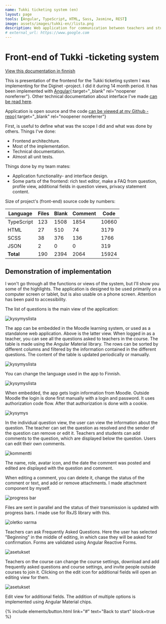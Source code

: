 ```yaml
---
name: Tukki ticketing system (en)
layout: page
tools: [Angular, TypeScript, HTML, Sass, Jasmine, REST]
image: assets/images/tukki-en//lista.png
description: Web application for communication between teachers and students. 
# external_url: https://www.google.com
---
```

# Front-end of Tukki -ticketing system

[View this documentation in finnish](1-tukki.html)

This is presentation of the frontend for the Tukki ticketing system I was
implementing for the Diginet -project. I did it during 14 month period. It has been implemented with
[Angular](https://angular.io/){:target="_blank" rel="noopener noreferrer"}.
Other technical documentation about interface I've made
[can be read here](https://github.com/nkahe/Tukki-frontend/blob/main/documentation/kuvaus/description.md).

Application is open source and the code [can be viewed at my Github -repo](http://github.com/nkahe/Tukki-frontend){:target="_blank" rel="noopener noreferrer"}


First, is useful to define what was the scope I did and what was done by others. Things I've done:

- Frontend architechture.
- Most of the implementation.
- Technical documentation.
- Almost all unit tests.

Things done by my team mates:

- Application functionality- and interface design.
- Some parts of the frontend: rich text editor, make a FAQ from question,
profile view, additional fields in question views, privacy statement content.

Size of project's (front-end) source code by numbers:

| Language    | Files | Blank | Comment | Code  |
|------------|-------|-------|---------|-------|
| TypeScript | 123   | 1508  | 1854    | 10660 |
| HTML       | 27    | 510   | 74      | 3179  |
| SCSS       | 38    | 376   | 136     | 1766  |
| JSON       | 2     | 0     | 0       | 319   |
| **Total**  | 190   | 2394  | 2064    | 15924 |

## Demonstration of implementation

I won't go through all the functions or views of the system, but I'll show you some of the highlights. The application is designed to be used primarily on a computer screen or tablet, but is also usable on a phone screen. Attention has been paid to accessibility.

The list of questions is the main view of the application:

![kysymyslista](assets/images/tukki-en/lista.png)

The app can be embedded in the Moodle learning system, or used as a standalone web application. Above is the latter view. When logged in as a teacher, you can see all the
questions asked to teachers in the course. The table is made using the Angular
Material library. The rows can be sorted by different columns and filtered by
the information contained in the different questions. The content of the table
is updated periodically or manually.

![kysymyslista](assets/images/tukki-en/valikko.png)

You can change the language used in the app to Finnish.

![kysymyslista](assets/images/tukki-en/login.png)

When embedded, the app gets login information from Moodle. Outside Moodle the login is done first manually with a login and password. It uses authorization code flow. After that authorization is done with a cookie.

![kysymys](assets/images/tukki-en/tiketti.png)

In the individual question view, the user can view the information about the
question. The teacher can set the question as resolved and the sender of the
question can remove or edit it. Teachers and students can add comments to
the question, which are displayed below the question. Users can edit their own
comments.

![kommentti](assets/images/tukki-en/kommentti.png)

The name, role, avatar icon, and the date the comment was posted and edited are
displayed with the question and comment.

When editing a comment, you can delete it, change the status of the comment or text,
and add or remove attachments. I made attachment component by myself.

![progress bar](assets/images/tukki/progress-bar.png)

Files are sent in parallel and the status of their transmission is updated
with progress bars. I made use for RxJS library with this.

![oletko varma](assets/images/tukki-en/oletko-varma.png)

Teachers can ask Frequently Asked Questions. Here the user has selected "Beginning"
in the middle of editing, in which case they will be asked for confirmation. Forms
are validated using Angular Reactive Forms.

![asetukset](assets/images/tukki-en/asetukset.png)

Teachers on the course can change the course settings, download and add
frequently asked questions and course settings, and invite people outside
courses to join it. Clicking on the edit icon for additional fields will open
an editing view for them.

![asetukset](assets/images/tukki-en/lisäkenttä.png)

Edit view for additional fields. The addition of multiple options is implemented
using Angular Material chips.

{% include elements/button.html link="#" text="Back to start" block=true %}

